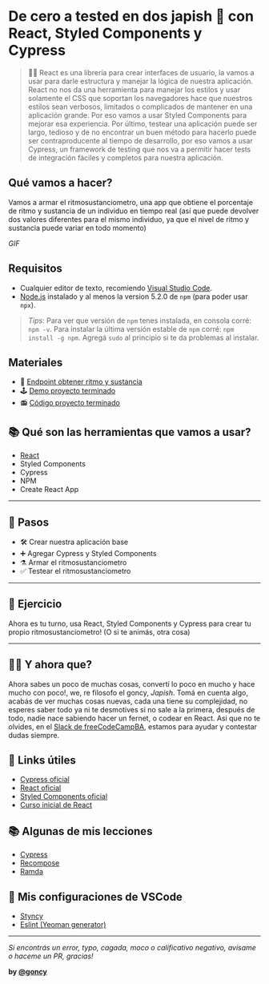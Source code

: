 # De cero a tested en dos japish 👋 con React, Styled Components y Cypress

> 👨‍🏫 React es una librería para crear interfaces de usuario, la vamos a usar para darle estructura y manejar la lógica de nuestra aplicación. React no nos da una herramienta para manejar los estilos y usar solamente el CSS que soportan los navegadores hace que nuestros estilos sean verbosos, limitados o complicados de mantener en una aplicación grande. Por eso vamos a usar Styled Components para mejorar esa experiencia. Por último, testear una aplicación puede ser largo, tedioso y de no encontrar un buen método para hacerlo puede ser contraproducente al tiempo de desarrollo, por eso vamos a usar Cypress, un framework de testing que nos va a permitir hacer tests de integración fáciles y completos para nuestra aplicación.

## Qué vamos a hacer?
Vamos a armar el ritmosustanciometro, una app que obtiene el porcentaje de ritmo y sustancia de un individuo en tiempo real (así que puede devolver dos valores diferentes para el mismo individuo, ya que el nivel de ritmo y sustancia puede variar en todo momento)

*GIF*

## Requisitos
* Cualquier editor de texto, recomiendo [Visual Studio Code](https://code.visualstudio.com/).
* [Node.js](https://nodejs.org/es/) instalado y al menos la version 5.2.0 de `npm` (para poder usar `npx`).

> *Tips*: Para ver que versión de `npm` tenes instalada, en consola corré: `npm -v`. Para instalar la última versión estable de `npm` corré: `npm install -g npm`. Agregá `sudo` al principio si te da problemas al instalar.

## Materiales
* 🔗 [Endpoint obtener ritmo y sustancia](https://wt-3581e5a0e6c19bb4a0552203b2738a9d-0.run.webtask.io/obtener-ritmo-y-sustancia)
* 🕹 [Demo proyecto terminado](https://goncy.github.io/charla-fcc-react-styled-components-cypress)
* 📻 [Código proyecto terminado](https://github.com/goncy/charla-fcc-react-styled-components-cypress/tree/master/proyecto)

## 📚 Qué son las herramientas que vamos a usar?
* [React](./docs/tools/react.md)
* Styled Components
* Cypress
* NPM
* Create React App

---
## 👣 Pasos
* 🛠 Crear nuestra aplicación base
* ➕ Agregar Cypress y Styled Components
* ⚗️ Armar el ritmosustanciometro
* ✅ Testear el ritmosustanciometro

---
## 📝 Ejercicio
Ahora es tu turno, usa React, Styled Components y Cypress para crear tu propio ritmosustanciometro! (O si te animás, otra cosa)

___
## 🤷‍♂️ Y ahora que?
Ahora sabes un poco de muchas cosas, convertí lo poco en mucho y hace mucho con poco!, we, re filosofo el goncy, *Japish*. Tomá en cuenta algo, acabás de ver muchas cosas nuevas, cada una tiene su complejidad, no esperes saber todo ya ni te desmotives si no sale a la primera, después de todo, nadie nace sabiendo hacer un fernet, o codear en React. Asi que no te olvides, en el [Slack de freeCodeCampBA](https://freecodecampba.org/chat/), estamos para ayudar y contestar dudas siempre.

## 🔗 Links útiles
* [Cypress oficial](https://www.cypress.io/)
* [React oficial](https://reactjs.org/)
* [Styled Components oficial](https://www.styled-components.com/)
* [Curso inicial de React](https://egghead.io/courses/the-beginner-s-guide-to-reactjs)

## 📚 Algunas de mis lecciones
* [Cypress](https://github.com/goncy/cypress-lesson)
* [Recompose](https://github.com/goncy/recompose-lesson)
* [Ramda](https://github.com/goncy/ramda-lesson)

## 🎨 Mis configuraciones de VSCode
* [Styncy](https://marketplace.visualstudio.com/items?itemName=goncy.styncy)
* [Eslint (Yeoman generator)](https://github.com/goncy/generator-goncy)

---
*Si encontrás un error, typo, cagada, moco o calificativo negativo, avisame o haceme un PR, gracias!*

**by [@goncy](http://github.com/goncy)**